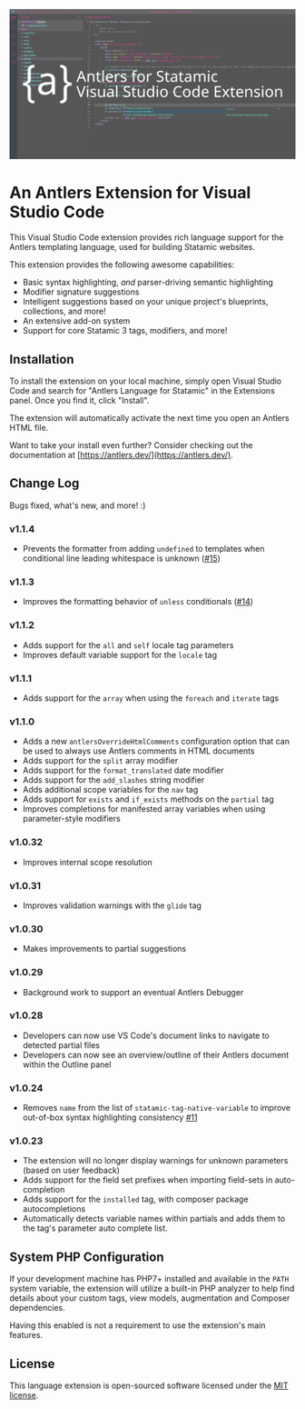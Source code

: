 ![](graphic.png)

# An Antlers Extension for Visual Studio Code

This Visual Studio Code extension provides rich language support for the Antlers templating language, used for building Statamic websites.

This extension provides the following awesome capabilities:

* Basic syntax highlighting, *and* parser-driving semantic highlighting
* Modifier signature suggestions
* Intelligent suggestions based on your unique project's blueprints, collections, and more!
* An extensive add-on system
* Support for core Statamic 3 tags, modifiers, and more!

## Installation

To install the extension on your local machine, simply open Visual Studio Code and search for "Antlers Language for Statamic" in the Extensions panel. Once you find it, click "Install".

The extension will automatically activate the next time you open an Antlers HTML file.

Want to take your install even further? Consider checking out the documentation at [https://antlers.dev/](https://antlers.dev/).

## Change Log

Bugs fixed, what's new, and more! :)

### v1.1.4

* Prevents the formatter from adding `undefined` to templates when conditional line leading whitespace is unknown ([#15](https://github.com/Stillat/vscode-antlers-language-server/issues/15))

### v1.1.3

* Improves the formatting behavior of `unless` conditionals ([#14](https://github.com/Stillat/vscode-antlers-language-server/issues/14))

### v1.1.2

* Adds support for the `all` and `self` locale tag parameters
* Improves default variable support for the `locale` tag

### v1.1.1

* Adds support for the `array` when using the `foreach` and `iterate` tags

### v1.1.0

* Adds a new `antlersOverrideHtmlComments` configuration option that can be used to always use Antlers comments in HTML documents
* Adds support for the `split` array modifier
* Adds support for the `format_translated` date modifier
* Adds support for the `add_slashes` string modifier
* Adds additional scope variables for the `nav` tag
* Adds support for `exists` and `if_exists` methods on the `partial` tag
* Improves completions for manifested array variables when using parameter-style modifiers

### v1.0.32

* Improves internal scope resolution

### v1.0.31

* Improves validation warnings with the `glide` tag

### v1.0.30

* Makes improvements to partial suggestions

### v1.0.29

* Background work to support an eventual Antlers Debugger

### v1.0.28

* Developers can now use VS Code's document links to navigate to detected partial files
* Developers can now see an overview/outline of their Antlers document within the Outline panel

### v1.0.24

* Removes `name` from the list of `statamic-tag-native-variable` to improve out-of-box syntax highlighting consistency [#11](https://github.com/Stillat/vscode-antlers-language-server/issues/11)

### v1.0.23

* The extension will no longer display warnings for unknown parameters (based on user feedback)
* Adds support for the field set prefixes when importing field-sets in auto-completion
* Adds support for the `installed` tag, with composer package autocompletions
* Automatically detects variable names within partials and adds them to the tag's parameter auto complete list.

## System PHP Configuration

If your development machine has PHP7+ installed and available in the `PATH` system variable, the extension will utilize a built-in PHP analyzer to help find details about your custom tags, view models, augmentation and Composer dependencies.

Having this enabled is not a requirement to use the extension's main features.

## License

This language extension is open-sourced software licensed under the [MIT license](https://opensource.org/licenses/MIT).

